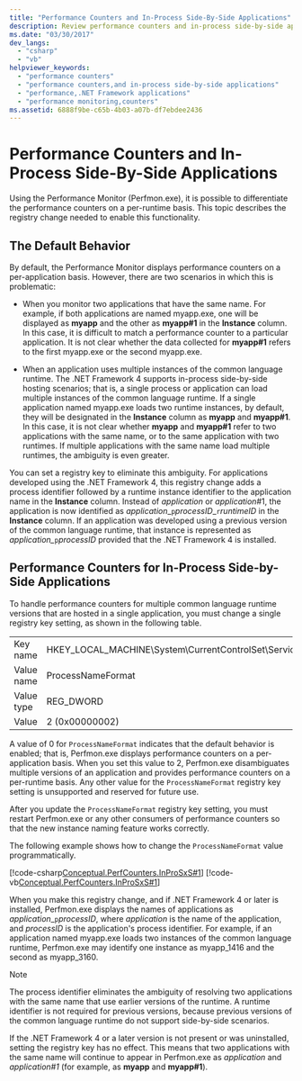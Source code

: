 ```yaml
---
title: "Performance Counters and In-Process Side-By-Side Applications"
description: Review performance counters and in-process side-by-side applications in .NET. Use Perfmon.exe to differentiate the performance counters on a per-runtime basis.
ms.date: "03/30/2017"
dev_langs: 
  - "csharp"
  - "vb"
helpviewer_keywords: 
  - "performance counters"
  - "performance counters,and in-process side-by-side applications"
  - "performance,.NET Framework applications"
  - "performance monitoring,counters"
ms.assetid: 6888f9be-c65b-4b03-a07b-df7ebdee2436
---
```

# Performance Counters and In-Process Side-By-Side Applications

Using the Performance Monitor (Perfmon.exe), it is possible to differentiate the performance counters on a per-runtime basis. This topic describes the registry change needed to enable this functionality.  
  
## The Default Behavior  

 By default, the Performance Monitor displays performance counters on a per-application basis. However, there are two scenarios in which this is problematic:  
  
- When you monitor two applications that have the same name. For example, if both applications are named myapp.exe, one will be displayed as **myapp** and the other as **myapp#1** in the **Instance** column. In this case, it is difficult to match a performance counter to a particular application. It is not clear whether the data collected for **myapp#1** refers to the first myapp.exe or the second myapp.exe.  
  
- When an application uses multiple instances of the common language runtime. The .NET Framework 4 supports in-process side-by-side hosting scenarios; that is, a single process or application can load multiple instances of the common language runtime. If a single application named myapp.exe loads two runtime instances, by default, they will be designated in the **Instance** column as **myapp** and **myapp#1**. In this case, it is not clear whether **myapp** and **myapp#1** refer to two applications with the same name, or to the same application with two runtimes. If multiple applications with the same name load multiple runtimes, the ambiguity is even greater.  
  
 You can set a registry key to eliminate this ambiguity. For applications developed using the .NET Framework 4, this registry change adds a process identifier followed by a runtime instance identifier to the application name in the **Instance** column. Instead of *application* or *application*#1, the application is now identified as *application*_`p`*processID*\_`r`*runtimeID* in the **Instance** column. If an application was developed using a previous version of the common language runtime, that instance is represented as *application\_*`p`*processID* provided that the .NET Framework 4 is installed.  
  
## Performance Counters for In-Process Side-by-Side Applications  

 To handle performance counters for multiple common language runtime versions that are hosted in a single application, you must change a single registry key setting, as shown in the following table.  
  
|||  
|-|-|  
|Key name|HKEY_LOCAL_MACHINE\System\CurrentControlSet\Services\\.NETFramework\Performance|  
|Value name|ProcessNameFormat|  
|Value type|REG_DWORD|  
|Value|2 (0x00000002)|
  
 A value of 0 for `ProcessNameFormat` indicates that the default behavior is enabled; that is, Perfmon.exe displays performance counters on a per-application basis. When you set this value to 2, Perfmon.exe disambiguates multiple versions of an application and provides performance counters on a per-runtime basis. Any other value for the `ProcessNameFormat` registry key setting is unsupported and reserved for future use.
  
 After you update the `ProcessNameFormat` registry key setting, you must restart Perfmon.exe or any other consumers of performance counters so that the new instance naming feature works correctly.  
  
 The following example shows how to change the `ProcessNameFormat` value programmatically.  
  
 [!code-csharp[Conceptual.PerfCounters.InProSxS#1](../../../samples/snippets/csharp/VS_Snippets_CLR/conceptual.perfcounters.inprosxs/cs/regsetting1.cs#1)]
 [!code-vb[Conceptual.PerfCounters.InProSxS#1](../../../samples/snippets/visualbasic/VS_Snippets_CLR/conceptual.perfcounters.inprosxs/vb/regsetting1.vb#1)]  
  
 When you make this registry change, and if .NET Framework 4 or later is installed, Perfmon.exe displays the names of applications as *application*_`p`*processID*, where *application* is the name of the application, and *processID* is the application's process identifier. For example, if an application named myapp.exe loads two instances of the common language runtime, Perfmon.exe may identify one instance as myapp_1416 and the second as myapp_3160.
  
  
> [!NOTE]
> The process identifier eliminates the ambiguity of resolving two applications with the same name that use earlier versions of the runtime. A runtime identifier is not required for previous versions, because previous versions of the common language runtime do not support side-by-side scenarios.  
  
 If the .NET Framework 4 or a later version is not present or was uninstalled, setting the registry key has no effect. This means that two applications with the same name will continue to appear in Perfmon.exe as *application* and *application#1* (for example, as **myapp** and **myapp#1**).
